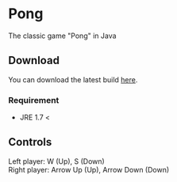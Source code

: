 # Pong
The classic game "Pong" in Java

## Download ##
You can download the latest build [here](https://guthub.com/MaxPlays/Pong/releases/latest).
### Requirement ###
- JRE 1.7 <

## Controls ##
Left player: W (Up), S (Down)  
Right player: Arrow Up (Up), Arrow Down (Down)
